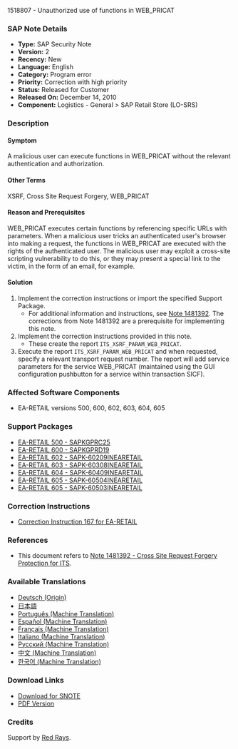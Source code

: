 1518807 - Unauthorized use of functions in WEB_PRICAT

### SAP Note Details
- **Type:** SAP Security Note
- **Version:** 2
- **Recency:** New
- **Language:** English
- **Category:** Program error
- **Priority:** Correction with high priority
- **Status:** Released for Customer
- **Released On:** December 14, 2010
- **Component:** Logistics - General > SAP Retail Store (LO-SRS)

### Description

#### Symptom
A malicious user can execute functions in WEB_PRICAT without the relevant authentication and authorization.

#### Other Terms
XSRF, Cross Site Request Forgery, WEB_PRICAT

#### Reason and Prerequisites
WEB_PRICAT executes certain functions by referencing specific URLs with parameters. When a malicious user tricks an authenticated user's browser into making a request, the functions in WEB_PRICAT are executed with the rights of the authenticated user. The malicious user may exploit a cross-site scripting vulnerability to do this, or they may present a special link to the victim, in the form of an email, for example.

#### Solution
1. Implement the correction instructions or import the specified Support Package.
    - For additional information and instructions, see [Note 1481392](https://me.sap.com/notes/1481392). The corrections from Note 1481392 are a prerequisite for implementing this note.
2. Implement the correction instructions provided in this note.
    - These create the report `ITS_XSRF_PARAM_WEB_PRICAT`.
3. Execute the report `ITS_XSRF_PARAM_WEB_PRICAT` and when requested, specify a relevant transport request number. The report will add service parameters for the service WEB_PRICAT (maintained using the GUI configuration pushbutton for a service within transaction SICF).

### Affected Software Components
- EA-RETAIL versions 500, 600, 602, 603, 604, 605

### Support Packages
- [EA-RETAIL 500 - SAPKGPRC25](https://me.sap.com/supportpackage/SAPKGPRC25)
- [EA-RETAIL 600 - SAPKGPRD19](https://me.sap.com/supportpackage/SAPKGPRD19)
- [EA-RETAIL 602 - SAPK-60209INEARETAIL](https://me.sap.com/supportpackage/SAPK-60209INEARETAIL)
- [EA-RETAIL 603 - SAPK-60308INEARETAIL](https://me.sap.com/supportpackage/SAPK-60308INEARETAIL)
- [EA-RETAIL 604 - SAPK-60409INEARETAIL](https://me.sap.com/supportpackage/SAPK-60409INEARETAIL)
- [EA-RETAIL 605 - SAPK-60504INEARETAIL](https://me.sap.com/supportpackage/SAPK-60504INEARETAIL)
- [EA-RETAIL 605 - SAPK-60503INEARETAIL](https://me.sap.com/supportpackage/SAPK-60503INEARETAIL)

### Correction Instructions
- [Correction Instruction 167 for EA-RETAIL](https://me.sap.com/corrins/0001518807/167)

### References
- This document refers to [Note 1481392 - Cross Site Request Forgery Protection for ITS](https://me.sap.com/notes/1481392).

### Available Translations
- [Deutsch (Origin)](https://me.sap.com/notes/0001518807/D)
- [日本語](https://me.sap.com/notes/0001518807/J)
- [Português (Machine Translation)](https://me.sap.com/notes/0001518807/P)
- [Español (Machine Translation)](https://me.sap.com/notes/0001518807/S)
- [Français (Machine Translation)](https://me.sap.com/notes/0001518807/F)
- [Italiano (Machine Translation)](https://me.sap.com/notes/0001518807/I)
- [Русский (Machine Translation)](https://me.sap.com/notes/0001518807/R)
- [中文 (Machine Translation)](https://me.sap.com/notes/0001518807/1)
- [한국어 (Machine Translation)](https://me.sap.com/notes/0001518807/3)

### Download Links
- [Download for SNOTE](https://notesdownloads.sap.com/note/0040000009005412017)
- [PDF Version](https://userapps.support.sap.com/sap/support/sfm/notes/print/0001518807?language=en-US&token=49CF04AC7660D925B0B1B953C697BC17)

### Credits
Support by [Red Rays](https://redrays.io).